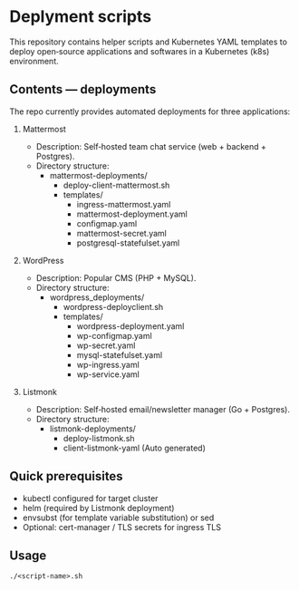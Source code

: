 # Deplyment scripts

This repository contains helper scripts and Kubernetes YAML templates to deploy open‑source applications and softwares in a Kubernetes (k8s) environment.

## Contents — deployments

The repo currently provides automated deployments for three applications:

1. Mattermost
   - Description: Self‑hosted team chat service (web + backend + Postgres).
   - Directory structure:
     - mattermost-deployments/
       - deploy-client-mattermost.sh
       - templates/
         - ingress-mattermost.yaml
         - mattermost-deployment.yaml
         - configmap.yaml
         - mattermost-secret.yaml
         - postgresql-statefulset.yaml

2. WordPress
   - Description: Popular CMS (PHP + MySQL).
   - Directory structure:
     - wordpress_deployments/
       - wordpress-deployclient.sh
       - templates/
         - wordpress-deployment.yaml
         - wp-configmap.yaml
         - wp-secret.yaml
         - mysql-statefulset.yaml
         - wp-ingress.yaml
         - wp-service.yaml

3. Listmonk
   - Description: Self‑hosted email/newsletter manager (Go + Postgres).
   - Directory structure:
     - listmonk-deployments/
       - deploy-listmonk.sh
       - client-listmonk-yaml (Auto generated)

## Quick prerequisites

- kubectl configured for target cluster
- helm (required by Listmonk deployment)
- envsubst (for template variable substitution) or sed
- Optional: cert-manager / TLS secrets for ingress TLS

## Usage
````
./<script-name>.sh
````
